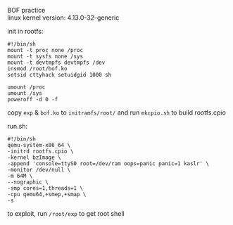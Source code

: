 BOF practice  
linux kernel version: 4.13.0-32-generic

init in rootfs:
```
#!/bin/sh
mount -t proc none /proc
mount -t sysfs none /sys
mount -t devtmpfs devtmpfs /dev
insmod /root/bof.ko
setsid cttyhack setuidgid 1000 sh

umount /proc
umount /sys
poweroff -d 0 -f
```

copy `exp` & `bof.ko` to `initramfs/root/` and run `mkcpio.sh` to build rootfs.cpio

run.sh:
```
#!/bin/sh                                                                                                                                                                               
qemu-system-x86_64 \
-initrd rootfs.cpio \
-kernel bzImage \
-append 'console=ttyS0 root=/dev/ram oops=panic panic=1 kaslr' \
-monitor /dev/null \
-m 64M \
--nographic \
-smp cores=1,threads=1 \
-cpu qemu64,+smep,+smap \
-s
```

to exploit, run `/root/exp` to get root shell
